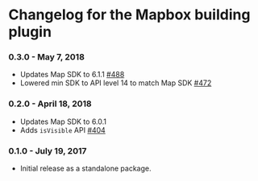 # Changelog for the Mapbox building plugin

### 0.3.0 - May 7, 2018
- Updates Map SDK to 6.1.1 [#488](https://github.com/mapbox/mapbox-plugins-android/pull/488)
- Lowered min SDK to API level 14 to match Map SDK [#472](https://github.com/mapbox/mapbox-plugins-android/pull/472)

### 0.2.0 - April 18, 2018
- Updates Map SDK to 6.0.1
- Adds `isVisible` API [#404](https://github.com/mapbox/mapbox-plugins-android/pull/404)

### 0.1.0 - July 19, 2017
- Initial release as a standalone package.